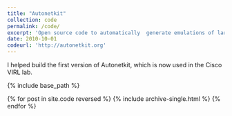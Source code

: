 ```yaml
---
title: "Autonetkit"
collection: code
permalink: /code/
excerpt: 'Open source code to automatically  generate emulations of large networks with sophisticated policies' 
date: 2010-10-01
codeurl: 'http://autonetkit.org'
---
```


I helped build  the first version of Autonetkit, which is now used in the Cisco VIRL lab.

{% include base_path %}

{% for post in site.code reversed %} {% include archive-single.html %} {% endfor %}
